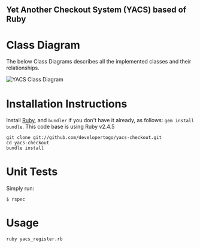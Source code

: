 
## Yet Another Checkout System (YACS) based of Ruby

# Class Diagram

The below Class Diagrams describes all the implemented classes and their relationships.

![YACS Class Diagram](https://drive.google.com/file/d/1IDOk_HQWYN2CG9TrqigpS8qTqPoUP5Cg/view?usp=sharing)


# Installation Instructions

Install [Ruby](https://www.ruby-lang.org/en/documentation/installation/), and `bundler` if you don't have it already, as follows: `gem install bundle`. This code base is using Ruby v2.4.5

```
git clone git://github.com/developertogo/yacs-checkout.git
cd yacs-checkout
bundle install
```

# Unit Tests

Simply run:
```
$ rspec
```

# Usage
```
ruby yacs_register.rb
```
